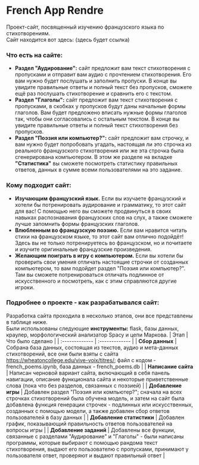 # French App Rendre
Проект-сайт, посвященный изучению французского языка по стихотворениям.  
Сайт находится вот здесь: (здесь будет ссылка)
### Что есть на сайте:  
* **Раздел "Аудирование":** сайт предложит вам текст стихотворения с пропусками и отправит вам аудио с прочтением стихотворения. Его вам нужно будет послушать и заполнить пропуски. В конце вы увидите правильные ответы и полный текст без пропусков, сможете ещё раз послушать стихотворение и сравнить его с текстом.
* **Раздел "Глаголы":** сайт предложит вам текст стихотворения с пропусками, в скобках у пропусков будут даны начальные формы глаголов. Вам будет предложено вписать нужные формы глаголов так, чтобы они согласовались с остальным текстом. В конце вы увидите правильные ответы и полный текст стихотворения без пропусков.
* **Раздел "Поэзия или компьютер?":** сайт предложит вам строчку, и вам нужно будет попробовать угадать, настоящая ли это строчка из реального французского стихотворения или же эта строчка была сгенерирована компьютером. В этом же разделе на вкладке **"Статистика"** вы сможете посмотреть статистику правильных ответов, данных в сумме всеми пользователями на это задание.
### Кому подходит сайт:
* **Изучающим французский язык.** Если вы изучаете французский и хотели бы потренировать аудирование и грамматику, то этот сайт для вас! С помощью него вы сможете продвинуться в своих навыках распознавания французских слов на слух, а также сможете лучше запомнить формы французских глаголов.
* **Влюбленным во французскую поэзию.** Если вам нравится читать стихи на французском языке, то этот сайт вам отлично подойдёт! Здесь вы не только потренируетесь во французском, но и почитаете и изучите оригинальные французские произведения.
* **Желающим поиграть в игру с компьютером.** Если вы хотели бы проверить свои умения отличать настоящие строчки от созданных компьютером, то вам подойдет раздел "Поэзия или компьютер?". Там вы сможете потренироваться отличать подлинное от искусственного и посмотреть, как с этим справляются другие игроки.
### Подробнее о проекте - как разрабатывался сайт:
Разработка сайта проходила в несколько этапов, они все представлены в таблице ниже.  
Были использованы следующие **инструменты:** flask, базы данных, краулер, морфологический анализатор Spacy и цепи Маркова.
| Этап | Что было сделано |
| :------------- | :------------- |
| **Сбор данных** | Собрана база данных, состоящая из текстов, аудио и мета-данных стихотворений, все они были взяты с сайта https://wheatoncollege.edu/vive-voix/titres/; файл с кодом - french_poems.ipynb, база данных - french_poems.db |
| **Написание сайта** | Написан черновой вариант сайта, включающий в себя панель навигации, описание функционала сайта и некоторые приветственные слова (пока что без разделов, связанных с поэзией) |
| **Добавление игры** | Добавлен раздел "Поэзия или компьютер?"; сначала на всех строчках стихотворений была обучена модель, и затем на сайт была добавлена функция генерации строчек - подлинных или искусственных, созданных с помощью модели, а также добавлен сбор ответов пользователей в базу данных |
| **Добавление статистики** | Добавлен график, показывающий правильность ответов пользователей на вопросы игры |
| **Добавление заданий** | Добавлены все функции, связанные с разделами "Аудирование" и "Глаголы" - были написаны программы, которые выбирают с помощью рандома текст стихотворения, выдают его пользователю с пропусками, принимают у пользователя ответ, проверяют и выдают правильный ответ |
